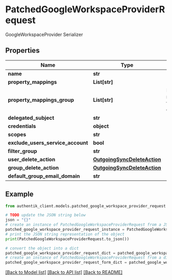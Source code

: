 # PatchedGoogleWorkspaceProviderRequest

GoogleWorkspaceProvider Serializer

## Properties

Name | Type | Description | Notes
------------ | ------------- | ------------- | -------------
**name** | **str** |  | [optional] 
**property_mappings** | **List[str]** |  | [optional] 
**property_mappings_group** | **List[str]** | Property mappings used for group creation/updating. | [optional] 
**delegated_subject** | **str** |  | [optional] 
**credentials** | **object** |  | [optional] 
**scopes** | **str** |  | [optional] 
**exclude_users_service_account** | **bool** |  | [optional] 
**filter_group** | **str** |  | [optional] 
**user_delete_action** | [**OutgoingSyncDeleteAction**](OutgoingSyncDeleteAction.md) |  | [optional] 
**group_delete_action** | [**OutgoingSyncDeleteAction**](OutgoingSyncDeleteAction.md) |  | [optional] 
**default_group_email_domain** | **str** |  | [optional] 

## Example

```python
from authentik_client.models.patched_google_workspace_provider_request import PatchedGoogleWorkspaceProviderRequest

# TODO update the JSON string below
json = "{}"
# create an instance of PatchedGoogleWorkspaceProviderRequest from a JSON string
patched_google_workspace_provider_request_instance = PatchedGoogleWorkspaceProviderRequest.from_json(json)
# print the JSON string representation of the object
print(PatchedGoogleWorkspaceProviderRequest.to_json())

# convert the object into a dict
patched_google_workspace_provider_request_dict = patched_google_workspace_provider_request_instance.to_dict()
# create an instance of PatchedGoogleWorkspaceProviderRequest from a dict
patched_google_workspace_provider_request_form_dict = patched_google_workspace_provider_request.from_dict(patched_google_workspace_provider_request_dict)
```
[[Back to Model list]](../README.md#documentation-for-models) [[Back to API list]](../README.md#documentation-for-api-endpoints) [[Back to README]](../README.md)


